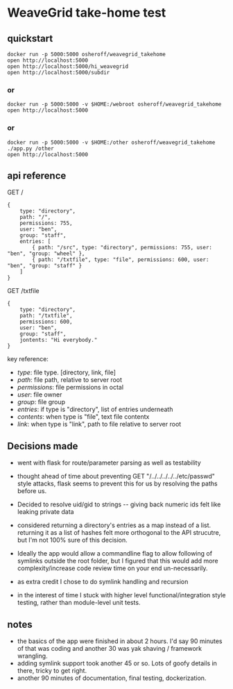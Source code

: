 # WeaveGrid take-home test

## quickstart

```
docker run -p 5000:5000 osheroff/weavegrid_takehome
open http://localhost:5000
open http://localhost:5000/hi_weavegrid
open http://localhost:5000/subdir
```

### or

```
docker run -p 5000:5000 -v $HOME:/webroot osheroff/weavegrid_takehome
open http://localhost:5000
```

### or

```
docker run -p 5000:5000 -v $HOME:/other osheroff/weavegrid_takehome ./app.py /other
open http://localhost:5000
```

## api reference

GET /
```
{
	type: "directory",
	path: "/",
	permissions: 755,
	user: "ben",
	group: "staff",
	entries: [
		{ path: "/src", type: "directory", permissions: 755, user: "ben", "group: "wheel" },
		{ path: "/txtfile", type: "file", permissions: 600, user: "ben", "group: "staff" }
	]
}
```

GET /txtfile
```
{
	type: "directory",
	path: "/txtfile",
	permissions: 600,
	user: "ben",
	group: "staff",
	jontents: "Hi everybody."
}
```

key reference:

- *type*: file type.  [directory, link, file]
- *path*: file path, relative to server root
- *permissions*: file permissions in octal
- *user*: file owner
- *group*: file group
- *entries*: if type is "directory", list of entries underneath
- *contents*: when type is "file", text file contentx
- *link*: when type is "link", path to file relative to server root



## Decisions made

- went with flask for route/parameter parsing as well as testability

- thought ahead of time about preventing GET "/../../../../../etc/passwd" style attacks, flask seems
  to prevent this for us by resolving the paths before us.

- Decided to resolve uid/gid to strings -- giving back numeric ids felt like leaking private data

- considered returning a directory's entries as a map instead of a list.  returning it as a list
  of hashes felt more orthogonal to the API strucutre, but I'm not 100% sure of this decision.

- Ideally the app would allow a commandline flag to allow following of symlinks outside the root folder,
  but I figured that this would add more complexity/increase code review time on your end un-necessarily.

- as extra credit I chose to do symlink handling and recursion

- in the interest of time I stuck with higher level functional/integration style testing, rather than module-level unit tests.

## notes
- the basics of the app were finished in about 2 hours.  I'd say 90 minutes of that was coding and
  another 30 was yak shaving / framework wrangling.
- adding symlink support took another 45 or so.  Lots of goofy details in there, tricky to get right.
- another 90 minutes of documentation, final testing, dockerization.

